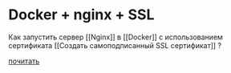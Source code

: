 # Docker + nginx + SSL

Как запустить сервер [[Nginx]] в [[Docker]] с использованием сертификата [[Создать самоподписанный SSL сертификат]] ?

[почитать](https://dvsemenov.ru/nastrojka-https-s-pomoshhyu-nginx-lets-encrypt-i-docker/)